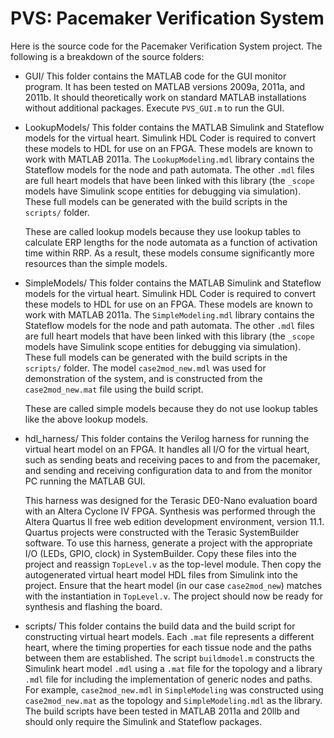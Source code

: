 PVS: Pacemaker Verification System
===

Here is the source code for the Pacemaker Verification System project. The
following is a breakdown of the source folders:

* GUI/
	This folder contains the MATLAB code for the GUI monitor program. It has been
	tested on MATLAB versions 2009a, 2011a, and 2011b. It should theoretically
	work on standard MATLAB installations without additional packages. Execute
	`PVS_GUI.m` to run the GUI.

* LookupModels/
	This folder contains the MATLAB Simulink and Stateflow models for the virtual
	heart. Simulink HDL Coder is required to convert these models to HDL for use
	on an FPGA. These models are known to work with MATLAB 2011a.  The
	`LookupModeling.mdl` library contains the Stateflow models for the node and
	path automata. The other `.mdl` files are full heart models that have been
	linked with this library (the `_scope` models have Simulink scope entities for
	debugging via simulation). These full models can be generated with the build
	scripts in the `scripts/` folder.

	These are called lookup models because they use lookup tables to calculate ERP
	lengths for the node automata as a function of activation time within RRP. As
	a result, these models consume significantly more resources than the simple
	models.

* SimpleModels/
	This folder contains the MATLAB Simulink and Stateflow models for the virtual
	heart. Simulink HDL Coder is required to convert these models to HDL for use
	on an FPGA. These models are known to work with MATLAB 2011a.  The
	`SimpleModeling.mdl` library contains the Stateflow models for the node and
	path automata. The other `.mdl` files are full heart models that have been
	linked with this library (the `_scope` models have Simulink scope entities for
	debugging via simulation). These full models can be generated with the build
	scripts in the `scripts/` folder. The model `case2mod_new.mdl` was used for
	demonstration of the system, and is constructed from the `case2mod_new.mat`
	file using the build script.

	These are called simple models because they do not use lookup tables like the
	above lookup models.

* hdl_harness/
	This folder contains the Verilog harness for running the virtual heart model
	on an FPGA. It handles all I/O for the virtual heart, such as sending beats
	and receiving paces to and from the pacemaker, and sending and receiving
	configuration data to and from the monitor PC running the MATLAB GUI.

	This harness was designed for the Terasic DE0-Nano evaluation board with an
	Altera Cyclone IV FPGA. Synthesis was performed through the Altera Quartus II
	free web edition development environment, version 11.1. Quartus projects were
	constructed with the Terasic SystemBuilder software. To use this harness,
	generate a project with the appropriate I/O (LEDs, GPIO, clock) in
	SystemBuilder. Copy these files into the project and reassign `TopLevel.v` as
	the top-level module. Then copy the autogenerated virtual heart model HDL
	files from Simulink into the project. Ensure that the heart model (in our case
	`case2mod_new`) matches with the instantiation in `TopLevel.v`. The project
	should now be ready for synthesis and flashing the board.

* scripts/
	This folder contains the build data and the build script for constructing
	virtual heart models. Each `.mat` file represents a different heart, where the
	timing properties for each tissue node and the paths between them are
	established. The script `buildmodel.m` constructs the Simulink heart model
	`.mdl` using a `.mat` file for the topology and a library `.mdl` file for
	including the  implementation of generic nodes and paths. For example,
	`case2mod_new.mdl` in `SimpleModeling` was constructed using
	`case2mod_new.mat` as the topology and `SimpleModeling.mdl` as the library.
	The build scripts have been tested in MATLAB 2011a and 20llb and should only
	require the Simulink and Stateflow packages.
